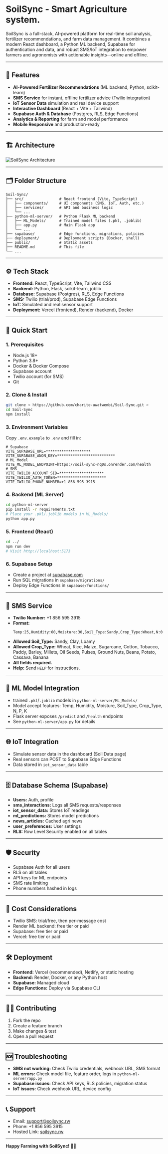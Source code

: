 # SoilSync - Smart Agriculture system.

SoilSync is a full-stack, AI-powered platform for real-time soil analysis, fertilizer recommendations, and farm data management. It combines a modern React dashboard, a Python ML backend, Supabase for authentication and data, and robust SMS/IoT integration to empower farmers and agronomists with actionable insights—online and offline.

---

## 🌟 Features
- **AI-Powered Fertilizer Recommendations** (ML backend, Python, scikit-learn)
- **SMS Service** for instant, offline fertilizer advice (Twilio integration)
- **IoT Sensor Data** simulation and real device support
- **Interactive Dashboard** (React + Vite + Tailwind)
- **Supabase Auth & Database** (Postgres, RLS, Edge Functions)
- **Analytics & Reporting** for farm and model performance
- **Mobile Responsive** and production-ready

---

## 🏗️ Architecture

![SoilSync Architecture](public/Untitled%20diagram%20_%20Mermaid%20Chart-2025-07-01-215637.svg)

---

## 🗂️ Folder Structure

```
Soil-Sync/
├── src/                # React frontend (Vite, TypeScript)
│   ├── components/     # UI components (SMS, IoT, Auth, etc.)
│   ├── services/       # API and business logic
│   └── ...
├── python-ml-server/   # Python Flask ML backend
│   ├── ML_Models/      # Trained model files (.pkl, .joblib)
│   ├── app.py          # Main Flask app
│   └── ...
├── supabase/           # Edge functions, migrations, policies
├── deployment/         # Deployment scripts (Docker, shell)
├── public/             # Static assets
├── README.md           # This file
└── ...
```

---

## ⚙️ Tech Stack
- **Frontend:** React, TypeScript, Vite, Tailwind CSS
- **Backend:** Python, Flask, scikit-learn, joblib
- **Database:** Supabase (Postgres), RLS, Edge Functions
- **SMS:** Twilio (trial/prod), Supabase Edge Functions
- **IoT:** Simulated and real sensor support
- **Deployment:** Vercel (frontend), Render (backend), Docker

---

## 🚀 Quick Start

### 1. Prerequisites
- Node.js 18+
- Python 3.8+
- Docker & Docker Compose
- Supabase account
- Twilio account (for SMS)
- Git

### 2. Clone & Install
```bash
git clone < https://github.com/charite-uwatwembi/Soil-Sync.git >
cd Soil-Sync
npm install
```

### 3. Environment Variables
Copy `.env.example` to `.env` and fill in:
```env
# Supabase
VITE_SUPABASE_URL=********************
VITE_SUPABASE_ANON_KEY=**************************
# ML Model
VITE_ML_MODEL_ENDPOINT=https://soil-sync-nq0s.onrender.com/health
# SMS
VITE_TWILIO_ACCOUNT_SID=********************
VITE_TWILIO_AUTH_TOKEN=**********************
VITE_TWILIO_PHONE_NUMBER=+1 856 595 3915
```

### 4. Backend (ML Server)
```bash
cd python-ml-server
pip install -r requirements.txt
# Place your .pkl/.joblib models in ML_Models/
python app.py
```

### 5. Frontend (React)
```bash
cd ../
npm run dev
# Visit http://localhost:5173
```

### 6. Supabase Setup
- Create a project at [supabase.com](https://supabase.com)
- Run SQL migrations in `supabase/migrations/`
- Deploy Edge Functions in `supabase/functions/`

---

## 📱 SMS Service

- **Twilio Number:** +1 856 595 3915
- **Format:**
  ```
  Temp:25,Humidity:60,Moisture:30,Soil_Type:Sandy,Crop_Type:Wheat,N:0.5,P:30,K:20
  ```
- **Allowed Soil_Type:** Sandy, Clay, Loamy
- **Allowed Crop_Type:** Wheat, Rice, Maize, Sugarcane, Cotton, Tobacco, Paddy, Barley, Millets, Oil Seeds, Pulses, Ground Nuts, Beans, Potato, Cassava, Banana
- **All fields required.**
- **Help:** Send `HELP` for instructions.

---

## 🤖 ML Model Integration
- trained `.pkl`/`.joblib` models in `python-ml-server/ML_Models/`
- Model accept features: Temp, Humidity, Moisture, Soil_Type, Crop_Type, N, P, K
- Flask server exposes `/predict` and `/health` endpoints
- See `python-ml-server/app.py` for details

---

## 🌐 IoT Integration
- Simulate sensor data in the dashboard (Soil Data page)
- Real sensors can POST to Supabase Edge Functions
- Data stored in `iot_sensor_data` table

---

## 🗄️ Database Schema (Supabase)
- **Users:** Auth, profile
- **sms_interactions:** Logs all SMS requests/responses
- **iot_sensor_data:** Stores IoT readings
- **ml_predictions:** Stores model predictions
- **news_articles:** Cached agri news
- **user_preferences:** User settings
- **RLS:** Row Level Security enabled on all tables

---

## 🛡️ Security
- Supabase Auth for all users
- RLS on all tables
- API keys for ML endpoints
- SMS rate limiting
- Phone numbers hashed in logs

---

## 💸 Cost Considerations
- Twilio SMS: trial/free, then per-message cost
- Render ML backend: free tier or paid
- Supabase: free tier or paid
- Vercel: free tier or paid

---

## 🛠️ Deployment
- **Frontend:** Vercel (recommended), Netlify, or static hosting
- **Backend:** Render, Docker, or any Python host
- **Supabase:** Managed cloud
- **Edge Functions:** Deploy via Supabase CLI

---

## 🧑‍💻 Contributing
1. Fork the repo
2. Create a feature branch
3. Make changes & test
4. Open a pull request

---

## 🆘 Troubleshooting
- **SMS not working:** Check Twilio credentials, webhook URL, SMS format
- **ML errors:** Check model file, feature order, logs in `python-ml-server/app.py`
- **Supabase issues:** Check API keys, RLS policies, migration status
- **IoT issues:** Check webhook URL, device config

---

## 📞 Support
- Email: support@soilsync.rw
- Phone: +1 856 595 3915
- Hosted Link: [soilsync.rw](https://soil-sync-proj.vercel.app/)

---

**Happy Farming with SoilSync! 🌱🤖**